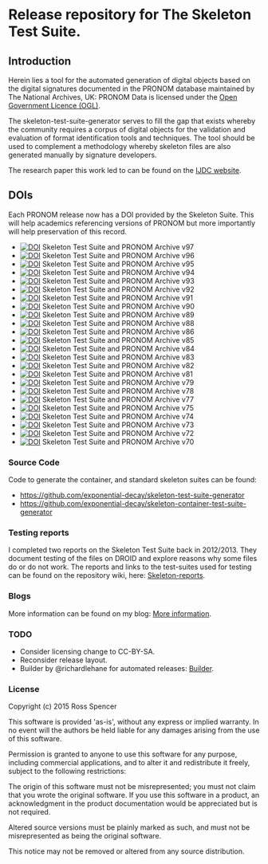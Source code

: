 # Release repository for The Skeleton Test Suite.

## Introduction

Herein lies a tool for the automated generation of digital objects based on the
digital signatures documented in the PRONOM database maintained by The National
Archives, UK: PRONOM Data is licensed under the 
[Open Government Licence (OGL)][ogl-license].

[ogl-license]: http://www.nationalarchives.gov.uk/doc/open-government-licence/

The skeleton-test-suite-generator serves to fill the gap that exists whereby
the community requires a corpus of digital objects for the validation and
evaluation of format identification tools and techniques. The tool should be
used to complement a methodology whereby skeleton files are also generated
manually by signature developers.

The research paper this work led to can be found on the
[IJDC website][ijdc].

[ijdc]: http://www.ijdc.net/index.php/ijdc/article/view/8.1.120

## DOIs

Each PRONOM release now has a DOI provided by the Skeleton Suite. This will
help academics referencing versions of PRONOM but more importantly will help
preservation of this record.

* [![DOI](https://zenodo.org/badge/DOI/10.5281/zenodo.4297109.svg)][sk97]
Skeleton Test Suite and PRONOM Archive v97
* [![DOI](https://zenodo.org/badge/DOI/10.5281/zenodo.3740666.svg)][sk96]
Skeleton Test Suite and PRONOM Archive v96
* [![DOI](https://zenodo.org/badge/DOI/10.5281/zenodo.3269467.svg)][sk95]
Skeleton Test Suite and PRONOM Archive v95
* [![DOI](https://zenodo.org/badge/DOI/10.5281/zenodo.1451193.svg)][sk94]
Skeleton Test Suite and PRONOM Archive v94
* [![DOI](https://zenodo.org/badge/DOI/10.5281/zenodo.1098334.svg)][sk93]
Skeleton Test Suite and PRONOM Archive v93
* [![DOI](https://zenodo.org/badge/DOI/10.5281/zenodo.1004423.svg)][sk92]
Skeleton Test Suite and PRONOM Archive v92
* [![DOI](https://zenodo.org/badge/DOI/10.5281/zenodo.1004419.svg)][sk91]
Skeleton Test Suite and PRONOM Archive v91
* [![DOI](https://zenodo.org/badge/DOI/10.5281/zenodo.1004415.svg)][sk90]
Skeleton Test Suite and PRONOM Archive v90
* [![DOI](https://zenodo.org/badge/DOI/10.5281/zenodo.1004409.svg)][sk89]
Skeleton Test Suite and PRONOM Archive v89
* [![DOI](https://zenodo.org/badge/DOI/10.5281/zenodo.1004405.svg)][sk88]
Skeleton Test Suite and PRONOM Archive v88
* [![DOI](https://zenodo.org/badge/DOI/10.5281/zenodo.1004403.svg)][sk86]
Skeleton Test Suite and PRONOM Archive v86
* [![DOI](https://zenodo.org/badge/DOI/10.5281/zenodo.1004399.svg)][sk85]
Skeleton Test Suite and PRONOM Archive v85
* [![DOI](https://zenodo.org/badge/DOI/10.5281/zenodo.1004395.svg)][sk84]
Skeleton Test Suite and PRONOM Archive v84
* [![DOI](https://zenodo.org/badge/DOI/10.5281/zenodo.1004391.svg)][sk83]
Skeleton Test Suite and PRONOM Archive v83
* [![DOI](https://zenodo.org/badge/DOI/10.5281/zenodo.1004389.svg)][sk82]
Skeleton Test Suite and PRONOM Archive v82
* [![DOI](https://zenodo.org/badge/DOI/10.5281/zenodo.1004387.svg)][sk81]
Skeleton Test Suite and PRONOM Archive v81
* [![DOI](https://zenodo.org/badge/DOI/10.5281/zenodo.1004385.svg)][sk79]
Skeleton Test Suite and PRONOM Archive v79
* [![DOI](https://zenodo.org/badge/DOI/10.5281/zenodo.1004381.svg)][sk78]
Skeleton Test Suite and PRONOM Archive v78
* [![DOI](https://zenodo.org/badge/DOI/10.5281/zenodo.1004378.svg)][sk77]
Skeleton Test Suite and PRONOM Archive v77
* [![DOI](https://zenodo.org/badge/DOI/10.5281/zenodo.1004374.svg)][sk75]
Skeleton Test Suite and PRONOM Archive v75
* [![DOI](https://zenodo.org/badge/DOI/10.5281/zenodo.1004372.svg)][sk74]
Skeleton Test Suite and PRONOM Archive v74
* [![DOI](https://zenodo.org/badge/DOI/10.5281/zenodo.1004370.svg)][sk73]
Skeleton Test Suite and PRONOM Archive v73
* [![DOI](https://zenodo.org/badge/DOI/10.5281/zenodo.1004368.svg)][sk72]
Skeleton Test Suite and PRONOM Archive v72
* [![DOI](https://zenodo.org/badge/DOI/10.5281/zenodo.1004366.svg)][sk70]
Skeleton Test Suite and PRONOM Archive v70

[sk97]: https://doi.org/10.5281/zenodo.4297109
[sk96]: https://doi.org/10.5281/zenodo.3740666
[sk95]: https://doi.org/10.5281/zenodo.3269467
[sk94]: https://doi.org/10.5281/zenodo.1451193
[sk93]: https://doi.org/10.5281/zenodo.1098334
[sk92]: https://doi.org/10.5281/zenodo.1004423
[sk91]: https://doi.org/10.5281/zenodo.1004419
[sk90]: https://doi.org/10.5281/zenodo.1004415
[sk89]: https://doi.org/10.5281/zenodo.1004409
[sk88]: https://doi.org/10.5281/zenodo.1004405
[sk86]: https://doi.org/10.5281/zenodo.1004403
[sk85]: https://doi.org/10.5281/zenodo.1004399
[sk84]: https://doi.org/10.5281/zenodo.1004395
[sk83]: https://doi.org/10.5281/zenodo.1004391
[sk82]: https://doi.org/10.5281/zenodo.1004389
[sk81]: https://doi.org/10.5281/zenodo.1004387
[sk79]: https://doi.org/10.5281/zenodo.1004385
[sk78]: https://doi.org/10.5281/zenodo.1004381
[sk77]: https://doi.org/10.5281/zenodo.1004378
[sk75]: https://doi.org/10.5281/zenodo.1004374
[sk74]: https://doi.org/10.5281/zenodo.1004372
[sk73]: https://doi.org/10.5281/zenodo.1004370
[sk72]: https://doi.org/10.5281/zenodo.1004368
[sk70]: https://doi.org/10.5281/zenodo.1004366

### Source Code

Code to generate the container, and standard skeleton suites can be found:

- https://github.com/exponential-decay/skeleton-test-suite-generator
- https://github.com/exponential-decay/skeleton-container-test-suite-generator

### Testing reports

I completed two reports on the Skeleton Test Suite back in 2012/2013. They
document testing of the files on DROID and explore reasons why some files do or
do not work. The reports and links to the test-suites used for testing can be
found on the repository wiki, here: [Skeleton-reports][reports-1].

[reports-1]: https://github.com/exponential-decay/skeleton-test-suite-generator/wiki

### Blogs

More information can be found on my blog: [More information][skeleton-blog].

[skeleton-blog]: http://exponentialdecay.co.uk/blog/the-problem-with-comprehensive-test-suites/

### TODO

- Consider licensing change to CC-BY-SA.
- Reconsider release layout.
- Builder by @richardlehane for automated releases: [Builder][builder].

[builder]: https://github.com/richardlehane/builder

### License

Copyright (c) 2015 Ross Spencer

This software is provided 'as-is', without any express or implied warranty. In
no event will the authors be held liable for any damages arising from the use
of this software.

Permission is granted to anyone to use this software for any purpose, including
commercial applications, and to alter it and redistribute it freely, subject to
the following restrictions:

The origin of this software must not be misrepresented; you must not claim that
you wrote the original software. If you use this software in a product, an
acknowledgment in the product documentation would be appreciated but is not
required.

Altered source versions must be plainly marked as such, and must not be
misrepresented as being the original software.

This notice may not be removed or altered from any source distribution.
